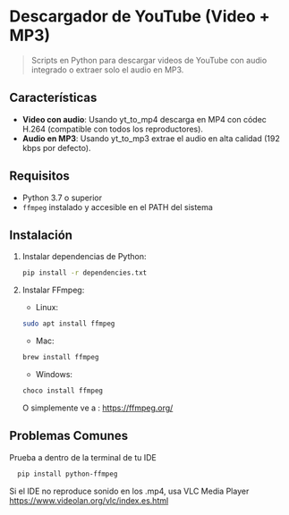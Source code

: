 # Descargador de YouTube (Video + MP3)

> Scripts en Python para descargar videos de YouTube con audio integrado o extraer solo el audio en MP3.

## Características
- **Video con audio**: Usando yt_to_mp4 descarga en MP4 con códec H.264 (compatible con todos los reproductores).
- **Audio en MP3**: Usando yt_to_mp3 extrae el audio en alta calidad (192 kbps por defecto).

## Requisitos
- Python 3.7 o superior
- `ffmpeg` instalado y accesible en el PATH del sistema

## Instalación
1. Instalar dependencias de Python:
   ```bash
   pip install -r dependencies.txt
2. Instalar FFmpeg: 

   - Linux:  
   ```bash
   sudo apt install ffmpeg 
   ```

   - Mac:  
   ```bash
   brew install ffmpeg 
   ```
   
   - Windows: 
   ```bash
   choco install ffmpeg
   ```

    O simplemente ve a : https://ffmpeg.org/ 
   

## Problemas Comunes

Prueba a dentro de la terminal de tu IDE 

 ```bash 
   pip install python-ffmpeg
 ```
Si el IDE no reproduce sonido en los .mp4, usa VLC Media Player https://www.videolan.org/vlc/index.es.html 
 